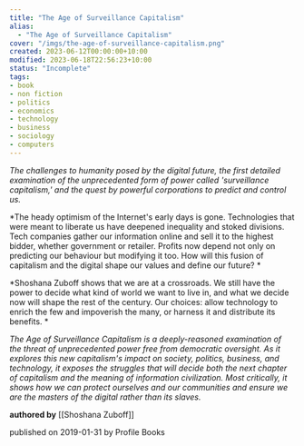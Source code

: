 ```yaml
---
title: "The Age of Surveillance Capitalism"
alias:
  - "The Age of Surveillance Capitalism"
cover: "/imgs/the-age-of-surveillance-capitalism.png"
created: 2023-06-12T00:00:00+10:00
modified: 2023-06-18T22:56:23+10:00
status: "Incomplete"
tags:
- book
- non fiction
- politics
- economics
- technology
- business
- sociology
- computers
---
```


*The challenges to humanity posed by the digital future, the first detailed examination of the unprecedented form of power called 'surveillance capitalism,' and the quest by powerful corporations to predict and control us.* 

*The heady optimism of the Internet's early days is gone. Technologies that were meant to liberate us have deepened inequality and stoked divisions. Tech companies gather our information online and sell it to the highest bidder, whether government or retailer. Profits now depend not only on predicting our behaviour but modifying it too. How will this fusion of capitalism and the digital shape our values and define our future? *

*Shoshana Zuboff shows that we are at a crossroads. We still have the power to decide what kind of world we want to live in, and what we decide now will shape the rest of the century. Our choices: allow technology to enrich the few and impoverish the many, or harness it and distribute its benefits. *

*The Age of Surveillance Capitalism is a deeply-reasoned examination of the threat of unprecedented power free from democratic oversight. As it explores this new capitalism's impact on society, politics, business, and technology, it exposes the struggles that will decide both the next chapter of capitalism and the meaning of information civilization. Most critically, it shows how we can protect ourselves and our communities and ensure we are the masters of the digital rather than its slaves.*

**authored by** [[Shoshana Zuboff]]

published on 2019-01-31 by Profile Books